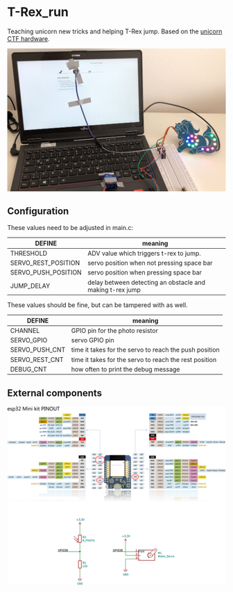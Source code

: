 # T-Rex_run

Teaching unicorn new tricks and helping T-Rex jump. Based on the [unicorn CTF hardware](https://github.com/oliverhanka/UnicornPCB).

![Setup](doc/setup.png)

## Configuration
These values need to be adjusted in main.c:


| DEFINE | meaning |
| -------- | -------- |
| THRESHOLD     | ADV value which triggers t-rex to jump.      |
| SERVO_REST_POSITION     | servo position when not pressing space bar      |
| SERVO_PUSH_POSITION     | servo position when pressing space bar      |
| JUMP_DELAY     | delay between detecting an obstacle and making t-rex jump      |

These values should be fine, but can be tampered with as well.

| DEFINE | meaning |
| -------- | -------- |
| CHANNEL     | GPIO pin for the photo resistor      |
| SERVO_GPIO     | servo GPIO pin      |
| SERVO_PUSH_CNT     | time it takes for the servo to reach the push position      |
| SERVO_REST_CNT     | time it takes for the servo to reach the rest position      |
| DEBUG_CNT     | how often to print the debug message     |

## External components

![Schematic](doc/schematic.png)
